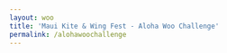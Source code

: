 ```yaml
---
layout: woo
title: 'Maui Kite & Wing Fest - Aloha Woo Challenge'
permalink: /alohawoochallenge
---
```

 